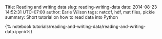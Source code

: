 Title: Reading and writing data
slug: reading-writing-data
date: 2014-08-23 14:52:31 UTC-07:00
author: Earle Wilson
tags: netcdf, hdf, mat files, pickle
summary: Short tutorial on how to read data into Python


{% notebook tutorials/reading-and-writing-data/reading-and-writing-data.ipynb%}